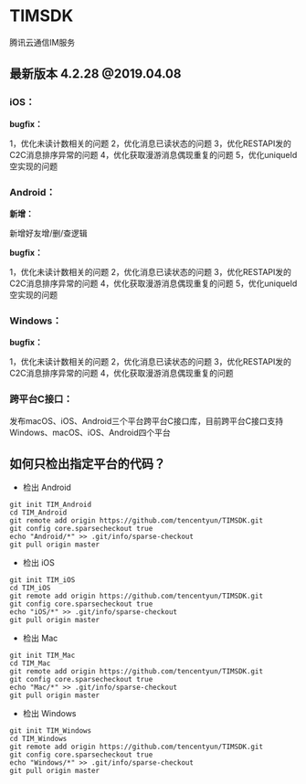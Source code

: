 # TIMSDK
腾讯云通信IM服务

## 最新版本 4.2.28 @2019.04.08

### iOS：

  **bugfix：**

1，优化未读计数相关的问题
2，优化消息已读状态的问题
3，优化RESTAPI发的C2C消息排序异常的问题
4，优化获取漫游消息偶现重复的问题
5，优化uniqueId空实现的问题
  
### Android：

**新增：**

   新增好友增/删/查逻辑

**bugfix：**

1，优化未读计数相关的问题
2，优化消息已读状态的问题
3，优化RESTAPI发的C2C消息排序异常的问题
4，优化获取漫游消息偶现重复的问题
5，优化uniqueId空实现的问题

### Windows：

**bugfix：**

1，优化未读计数相关的问题
2，优化消息已读状态的问题
3，优化RESTAPI发的C2C消息排序异常的问题
4，优化获取漫游消息偶现重复的问题
  
### 跨平台C接口：
发布macOS、iOS、Android三个平台跨平台C接口库，目前跨平台C接口支持Windows、macOS、iOS、Android四个平台

## 如何只检出指定平台的代码？

- 检出 Android
```
git init TIM_Android
cd TIM_Android
git remote add origin https://github.com/tencentyun/TIMSDK.git
git config core.sparsecheckout true
echo "Android/*" >> .git/info/sparse-checkout
git pull origin master
```

- 检出 iOS
```
git init TIM_iOS
cd TIM_iOS
git remote add origin https://github.com/tencentyun/TIMSDK.git
git config core.sparsecheckout true
echo "iOS/*" >> .git/info/sparse-checkout
git pull origin master
```

- 检出 Mac
```
git init TIM_Mac
cd TIM_Mac
git remote add origin https://github.com/tencentyun/TIMSDK.git
git config core.sparsecheckout true
echo "Mac/*" >> .git/info/sparse-checkout
git pull origin master
```

- 检出 Windows
```
git init TIM_Windows
cd TIM_Windows
git remote add origin https://github.com/tencentyun/TIMSDK.git
git config core.sparsecheckout true
echo "Windows/*" >> .git/info/sparse-checkout
git pull origin master
```
